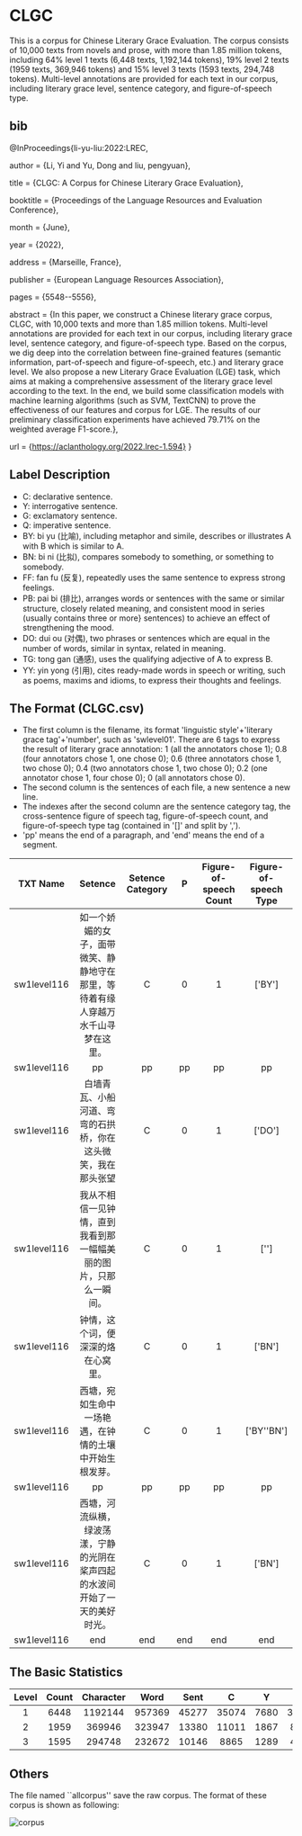 # CLGC
This is a corpus for Chinese Literary Grace Evaluation. The corpus consists of 10,000 texts from novels and prose, with more than 1.85 million tokens, including 64\% level 1 texts (6,448 texts, 1,192,144 tokens), 19\% level 2 texts (1959 texts, 369,946 tokens) and 15\% level 3 texts (1593 texts, 294,748 tokens). Multi-level annotations are provided for each text in our corpus, including literary grace level, sentence category, and figure-of-speech type.
## bib
@InProceedings{li-yu-liu:2022:LREC,

  author    = {Li, Yi  and  Yu, Dong  and  liu, pengyuan},
  
  title     = {CLGC: A Corpus for Chinese Literary Grace Evaluation},
  
  booktitle      = {Proceedings of the Language Resources and Evaluation Conference},
  
  month          = {June},
  
  year           = {2022},
  
  address        = {Marseille, France},
  
  publisher      = {European Language Resources Association},
  
  pages     = {5548--5556},
  
  abstract  = {In this paper, we construct a Chinese literary grace corpus, CLGC, with 10,000 texts and more than 1.85 million tokens. Multi-level annotations are provided for each text in our corpus, including literary grace level, sentence category, and figure-of-speech type. Based on the corpus, we dig deep into the correlation between fine-grained features (semantic information, part-of-speech and figure-of-speech, etc.) and literary grace level. We also propose a new Literary Grace Evaluation (LGE) task, which aims at making a comprehensive assessment of the literary grace level according to the text. In the end, we build some classification models with machine learning algorithms (such as SVM, TextCNN) to prove the effectiveness of our features and corpus for LGE. The results of our preliminary classification experiments have achieved 79.71\% on the weighted average F1-score.},
  
  url       = {https://aclanthology.org/2022.lrec-1.594}
}
## Label Description
- C: declarative sentence. 
- Y: interrogative sentence.
- G: exclamatory sentence.
- Q: imperative sentence.
- BY: bi yu (比喻), including metaphor and simile, describes or illustrates A with B which is similar to A. 
- BN: bi ni (比拟), compares somebody to something, or something to somebody. 
- FF: fan fu (反复), repeatedly uses the same sentence to express strong feelings.
- PB: pai bi (排比), arranges words or sentences with the same or similar structure, closely related meaning, and consistent mood in series (usually contains three or more} sentences) to achieve an effect of strengthening the mood. 
- DO: dui ou (对偶), two phrases or sentences which are equal in the number of words, similar in syntax, related in meaning.
- TG: tong gan (通感), uses the qualifying adjective of A to express B. 
- YY: yin yong (引用), cites ready-made words in speech or writing, such as poems, maxims and idioms, to express their thoughts and feelings. 
## The Format (CLGC.csv)
- The first column is the filename, its format 'linguistic style'+'literary grace tag'+'number', such as 'swlevel01'. There are 6 tags to express the result of literary grace annotation: 1 (all the annotators chose 1); 0.8 (four annotators chose 1, one chose 0); 0.6 (three annotators chose 1, two chose 0); 0.4 (two annotators chose 1, two chose 0); 0.2 (one annotator chose 1, four chose 0); 0 (all annotators chose 0).
- The second column is the sentences of each file, a new sentence a new line. 
- The indexes after the second column are the sentence category tag, the cross-sentence figure of speech tag, figure-of-speech count, and figure-of-speech type tag (contained in '[]' and split by ','). 
- 'pp' means the end of a paragraph, and 'end' means the end of a segment.

| TXT Name  | Setence | Setence Category | P |Figure-of-speech Count | Figure-of-speech Type |
| :-------------: | :-------------: | :-------------: | :-------------: | :-------------: |:-------------: |
|sw1level116| 如一个娇媚的女子，面带微笑、静静地守在那里，等待着有缘人穿越万水千山寻梦在这里。  | C |0 |1 |['BY'] |
|sw1level116| pp |  pp | pp | pp | pp | pp |
|sw1level116|白墙青瓦、小船河道、弯弯的石拱桥，你在这头微笑，我在那头张望| C |0 |1 |['DO'] |
|sw1level116|我从不相信一见钟情，直到我看到那一幅幅美丽的图片，只那么一瞬间。| C |0 |1 |[''] |
|sw1level116|钟情，这个词，便深深的烙在心窝里。 | C |0 |1 |['BN'] |
|sw1level116|西塘，宛如生命中一场艳遇，在钟情的土壤中开始生根发芽。 | C |0 |1 |['BY''BN'] |
|sw1level116|pp |  pp | pp | pp | pp | pp |
|sw1level116|西塘，河流纵横，绿波荡漾，宁静的光阴在桨声四起的水波间开始了一天的美好时光。| C |0 |1 |['BN'] |
|sw1level116|end |end |end |end |end |end |

## The Basic Statistics
| Level  | Count | Character | Word | Sent |C|Y|Q|G|BY|BN|FF|PB|DO|TG|YY|P|
| :-------------: | :-------------: | :-------------: | :-------------: | :-------------: |:-------------: |:-------------: |:-------------: |:-------------: |:-------------: |:-------------: |:-------------: |:-------------: |:-------------: |:-------------: |:-------------: |:-------------: |
|1|6448|1192144|957369|45277|35074|7680|3768|424|1570|747|389|923|418|131|889|537|
|2|1959|369946|323947|13380|11011|1867|859|139|1219|688|205|632|516|108|518|436|4123|
|3|1595|294748|232672|10146|8865|1289|404|41|2014|2457|185|907|1143|306|552|538|7687|

## Others
The file named ``allcorpus'' save the raw corpus. The format of these corpus is shown as following:

![corpus](https://user-images.githubusercontent.com/31537780/149188967-fe4945ed-70d3-425e-9992-13f588fed0fe.png)
